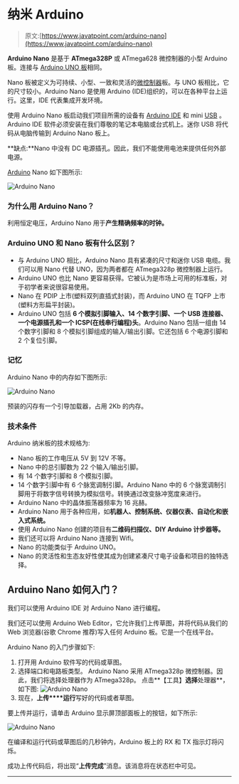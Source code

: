 # 纳米 Arduino

> 原文:[https://www.javatpoint.com/arduino-nano](https://www.javatpoint.com/arduino-nano)

**Arduino Nano** 是基于 **ATmega328P** 或 ATmega628 微控制器的小型 Arduino 板。连接与 [Arduino UNO 板](https://www.javatpoint.com/arduino-uno)相同。

Nano 板被定义为可持续、小型、一致和灵活的[微控制器](https://www.javatpoint.com/microcontroller)板。与 UNO 板相比，它的尺寸较小。Arduino Nano 是使用 Arduino (IDE)组织的，可以在各种平台上运行。这里，IDE 代表集成开发环境。

使用 Arduino Nano 板启动我们项目所需的设备有 [Arduino IDE](https://www.javatpoint.com/arduino-ide) 和 mini [USB](https://www.javatpoint.com/arduino-uno) 。Arduino IDE 软件必须安装在我们尊敬的笔记本电脑或台式机上。迷你 USB 将代码从电脑传输到 Arduino Nano 板上。

**缺点:**Nano 中没有 DC 电源插孔。因此，我们不能使用电池来提供任何外部电源。

[Arduino](https://www.javatpoint.com/arduino) Nano 如下图所示:

![Arduino Nano](../Images/994362433c3782794a9c97f7c6a587e7.png)

### 为什么用 Arduino Nano？

利用恒定电压，Arduino Nano 用于**产生精确频率的时钟。**

### Arduino UNO 和 Nano 板有什么区别？

*   与 Arduino UNO 相比，Arduino Nano 具有紧凑的尺寸和迷你 USB 电缆。我们可以用 Nano 代替 UNO，因为两者都在 ATmega328p 微控制器上运行。
*   Arduino UNO 也比 Nano 更容易获得。它被认为是市场上可用的标准板，对于初学者来说很容易使用。
*   Nano 在 PDIP 上市(塑料双列直插式封装)，而 Arduino UNO 在 TQFP 上市(塑料方形扁平封装)。
*   Arduino UNO 包括 **6 个模拟引脚输入、14 个数字引脚、一个 USB 连接器、一个电源插孔和一个 ICSP(在线串行编程)头**。Arduino Nano 包括一组由 14 个数字引脚和 8 个模拟引脚组成的输入/输出引脚。它还包括 6 个电源引脚和 2 个复位引脚。

### 记忆

Arduino Nano 中的内存如下图所示:

![Arduino Nano](../Images/0b2e059779c580219c5bb3cae3547c97.png)

预装的闪存有一个引导加载器，占用 2Kb 的内存。

### 技术条件

Arduino 纳米板的技术规格为:

*   Nano 板的工作电压从 5V 到 12V 不等。
*   Nano 中的总引脚数为 22 个输入/输出引脚。
*   有 14 个数字引脚和 8 个模拟引脚。
*   14 个数字引脚中有 6 个脉宽调制引脚。Arduino Nano 中的 6 个脉宽调制引脚用于将数字信号转换为模拟信号。转换通过改变脉冲宽度来进行。
*   Arduino Nano 中的晶体振荡器频率为 16 兆赫。
*   Arduino Nano 用于各种应用，如**机器人、控制系统、仪器仪表、自动化和嵌入式系统。**
*   使用 Arduino Nano 创建的项目有**二维码扫描仪、DIY Arduino 计步器等。**
*   我们还可以将 Arduino Nano 连接到 Wifi。
*   Nano 的功能类似于 Arduino UNO。
*   Nano 的灵活性和生态友好性使其成为创建紧凑尺寸电子设备和项目的独特选择。

## Arduino Nano 如何入门？

我们可以使用 Arduino IDE 对 Arduino Nano 进行编程。

我们还可以使用 Arduino Web Editor，它允许我们上传草图，并将代码从我们的 Web 浏览器(谷歌 Chrome 推荐)写入任何 Arduino 板。它是一个在线平台。

Arduino Nano 的入门步骤如下:

1.  打开用 Arduino 软件写的代码或草图。
2.  选择端口和电路板类型。
    Arduino Nano 采用 ATmega328p 微控制器。因此，我们将选择处理器作为 ATmega328p。
    点击**【工具】**选择**处理器**，如下图:
    ![Arduino Nano](../Images/a97e8f2f0c9034b89eeb63114a6250ab.png)
3.  现在，**上传****运行**写好的代码或者草图。

要上传并运行，请单击 Arduino 显示屏顶部面板上的按钮，如下所示:

![Arduino Nano](../Images/88ee3fa2ca98214a94f45fc7eeaa1bec.png)

在编译和运行代码或草图后的几秒钟内，Arduino 板上的 RX 和 TX 指示灯将闪烁。

成功上传代码后，将出现“**上传完成**”消息。该消息将在状态栏中可见。

* * *